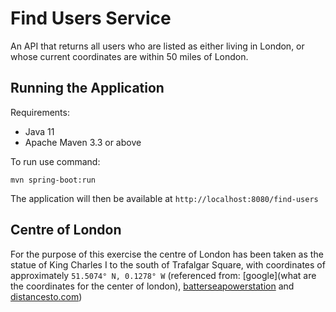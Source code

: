 # Find Users Service

An API that returns all users who are listed as either living in London, or whose current coordinates are within 50 miles of London.

## Running the Application

Requirements:
- Java 11
- Apache Maven 3.3 or above

To run use command:

```shell
mvn spring-boot:run
```

The application will then be available at `http://localhost:8080/find-users`


## Centre of London

For the purpose of this exercise the centre of London has been 
taken as the statue of King Charles I to the south of Trafalgar Square, 
with coordinates of approximately `51.5074° N, 0.1278° W` 
(referenced from: [google](what are the coordinates for the center of london),
[batterseapowerstation](https://batterseapowerstation.co.uk/news/article/where-is-the-centre-of-london-) and 
[distancesto.com](https://www.distancesto.com/coordinates/gb/central-london-latitude-longitude/history/108706.html))